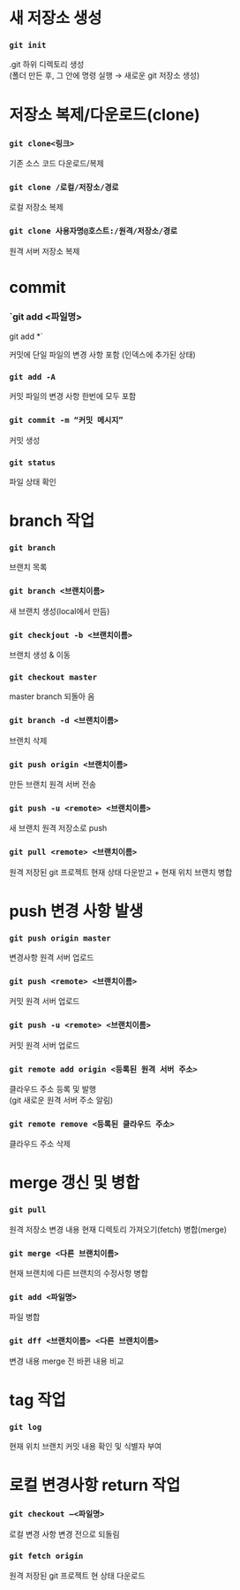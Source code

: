 # 새 저장소 생성

### `git init`

.git 하위 디렉토리 생성   
(폴더 만든 후, 그 안에 명령 실행 → 새로운 git 저장소 생성)

# 저장소 복제/다운로드(clone)

### `git clone<링크>`

기존 소스 코드 다운로드/복제

### `git clone /로컬/저장소/경로`

로컬 저장소 복제

### `git clone 사용자명@호스트:/원격/저장소/경로`

원격 서버 저장소 복제

# commit

### `git add <파일명> 
git add *`

커밋에 단일 파일의 변경 사항 포함 (인덱스에 추가된 상태)

### `git add -A`

커밋 파일의 변경 사항 한번에 모두 포함

### `git commit -m “커밋 메시지”`

커밋 생성

### `git status`

파일 상태 확인

# branch 작업

### `git branch`

브랜치 목록

### `git branch <브랜치이름>`

새 브랜치 생성(local에서 만듬)

### `git checkjout -b <브랜치이름>`

브랜치 생성 & 이동

### `git checkout master`

master branch 되돌아 옴

### `git branch -d <브랜치이름>`

브랜치 삭제

### `git push origin <브랜치이름>`

만든 브랜치 원격 서버 전송

### `git push -u <remote> <브랜치이름>`

새 브랜치 원격 저장소로 push

### `git pull <remote> <브랜치이름>`

원격 저장된 git 프로젝트 현재 상태 다운받고 + 현재 위치 브랜치 병합

# push 변경 사항 발생

### `git push origin master`

변경사항 원격 서버 업로드

### `git push <remote> <브랜치이름>`

커밋 원격 서버 업로드

### `git push -u <remote> <브랜치이름>`

커밋 원격 서버 업로드

### `git remote add origin <등록된 원격 서버 주소>`

클라우드 주소 등록 및 발행   
(git 새로운 원격 서버 주소 알림)

### `git remote remove <등록된 클라우드 주소>`

클라우드 주소 삭제

# merge 갱신 및 병합

### `git pull`

원격 저장소 변경 내용 현재 디렉토리 가져오기(fetch) 병합(merge)

### `git merge <다른 브랜치이름>`

현재 브랜치에 다른 브랜치의 수정사항 병합

### `git add <파일명>`

파일 병합

### `git dff <브랜치이름> <다른 브랜치이름>`

변경 내용 merge 전 바뀐 내용 비교

# tag 작업

### `git log`

현재 위치 브랜치 커밋 내용 확인 및 식별자 부여

# 로컬 변경사항 return 작업

### `git checkout —<파일명>`

로컬 변경 사항 변경 전으로 되돌림

### `git fetch origin`

원격 저장된 git 프로젝트 현 상태 다운로드
